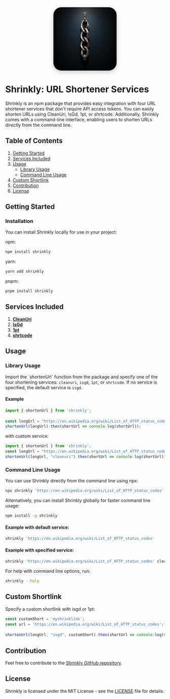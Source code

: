 <div align="center">
  <img src="assets/logo.PNG" alt="Shrinkly Logo" width="200" style="border-radius: 25px; box-shadow: 0px 5px 15px rgba(0, 0, 0, 0.2);" />
</div>

# Shrinkly: URL Shortener Services

Shrinkly is an npm package that provides easy integration with four URL shortener services that don't require API access tokens. You can easily shorten URLs using CleanUri, IsGd, 1pt, or shrtcode. Additionally, Shrinkly comes with a command-line interface, enabling users to shorten URLs directly from the command line.

## Table of Contents

1. [Getting Started](#getting-started)
2. [Services Included](#services-included)
3. [Usage](#usage)
   - [Library Usage](#library-usage)
   - [Command Line Usage](#command-line-usage)
4. [Custom Shortlink](#custom-shortlink)
5. [Contribution](#contribution)
6. [License](#license)

## Getting Started

### Installation

You can install Shrinkly locally for use in your project:

npm:
```bash
npm install shrinkly
```

yarn:
```bash
yarn add shrinkly
```

pnpm:
```bash
pnpm install shrinkly
```

## Services Included

1. **[CleanUri](https://cleanuri.com)**
2. **[IsGd](https://is.gd)**
3. **[1pt](https://1pt.co)**
4. **[shrtcode](https://shrtco.de)**

## Usage

### Library Usage

Import the \`shortenUrl\` function from the package and specify one of the four shortening services: `cleanuri`, `isgd`, `1pt`, or `shrtcode`. If no service is specified, the default service is `isgd`.

#### Example

```typescript
import { shortenUrl } from 'shrinkly';

const longUrl = "https://en.wikipedia.org/wiki/List_of_HTTP_status_codes";
shortenUrl(longUrl).then(shortUrl => console.log(shortUrl));
```

with custom service:

```typescript
import { shortenUrl } from 'shrinkly';
const longUrl = "https://en.wikipedia.org/wiki/List_of_HTTP_status_codes";
shortenUrl(longUrl, "cleanuri").then(shortUrl => console.log(shortUrl));
```

### Command Line Usage

You can use Shrinkly directly from the command line using npx:

```bash
npx shrinkly 'https://en.wikipedia.org/wiki/List_of_HTTP_status_codes'
```

Alternatively, you can install Shrinkly globally for faster command line usage:

```bash
npm install -g shrinkly
```

#### Example with default service:

```bash
shrinkly 'https://en.wikipedia.org/wiki/List_of_HTTP_status_codes'
```

#### Example with specified service:

```bash
shrinkly 'https://en.wikipedia.org/wiki/List_of_HTTP_status_codes' cleanuri
```

For help with command line options, run:

```bash
shrinkly --help
```

## Custom Shortlink

Specify a custom shortlink with isgd or 1pt:

```typescript
const customShort = 'myshrinklink';
const url = 'https://en.wikipedia.org/wiki/List_of_HTTP_status_codes';

shortenUrl(longUrl, "isgd", customShort).then(shortUrl => console.log(shortUrl));
```

## Contribution

Feel free to contribute to the [Shrinkly GitHub repository](https://github.com/eqaderi/shrinkly).

## License

Shrinkly is licensed under the MIT License - see the [LICENSE](https://github.com/eqaderi/shrinkly/blob/main/LICENSE) file for details.
